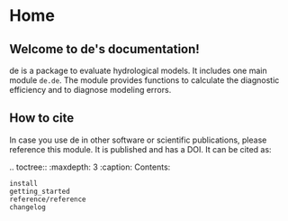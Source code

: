 # Home

## Welcome to de's documentation!

de is a package to evaluate hydrological models. It includes one main module
`de.de`. The module provides functions to calculate the diagnostic efficiency
and to diagnose modeling errors.


## How to cite

In case you use de in other software or scientific publications,
please reference this module. It is published and has a DOI. It can be cited
as:

.. toctree::
    :maxdepth: 3
    :caption: Contents:

    install
    getting_started
    reference/reference
    changelog
